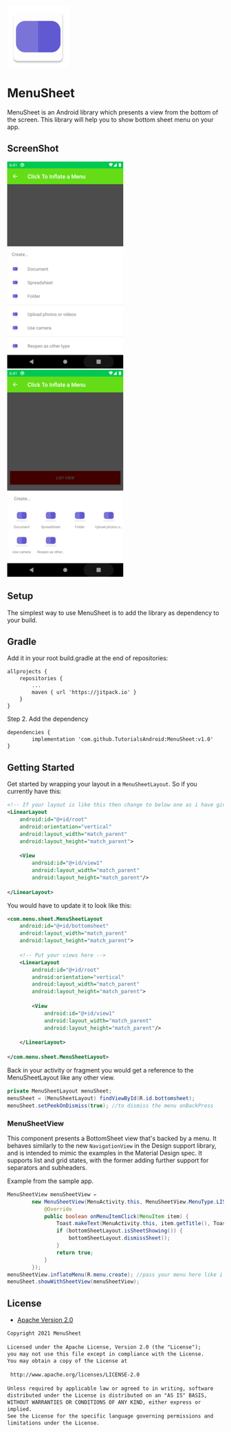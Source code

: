 ![](https://github.com/TutorialsAndroid/MenuSheet/blob/main/sample/src/main/res/mipmap-xxhdpi/ic_launcher.png)

# MenuSheet

MenuSheet is an Android library which presents a view from the bottom of the screen. This library will help you to show bottom sheet menu on your app.

## ScreenShot
![](https://github.com/TutorialsAndroid/MenuSheet/blob/main/screenshot/Screenshot_1615727481r1.png)
![](https://github.com/TutorialsAndroid/MenuSheet/blob/main/screenshot/Screenshot_1615727486r1.png)

## Setup
The simplest way to use MenuSheet is to add the library as dependency to your build.

## Gradle

Add it in your root build.gradle at the end of repositories:

    allprojects {
        repositories {
            ...
            maven { url 'https://jitpack.io' }
        }
    }

Step 2. Add the dependency

    dependencies {
            implementation 'com.github.TutorialsAndroid:MenuSheet:v1.0'
    }

## Getting Started

Get started by wrapping your layout in a `MenuSheetLayout`. So if you currently have this:

```xml
<!-- If your layout is like this then change to below one as i have given -->
<LinearLayout
    android:id="@+id/root"
    android:orientation="vertical"
    android:layout_width="match_parent"
    android:layout_height="match_parent">

    <View
        android:id="@+id/view1"
        android:layout_width="match_parent"
        android:layout_height="match_parent"/>

</LinearLayout>
```

You would have to update it to look like this:

```xml
<com.menu.sheet.MenuSheetLayout
    android:id="@+id/bottomsheet"
    android:layout_width="match_parent"
    android:layout_height="match_parent">

    <!-- Put your views here -->
    <LinearLayout
        android:id="@+id/root"
        android:orientation="vertical"
        android:layout_width="match_parent"
        android:layout_height="match_parent">

        <View
            android:id="@+id/view1"
            android:layout_width="match_parent"
            android:layout_height="match_parent"/>

    </LinearLayout>

</com.menu.sheet.MenuSheetLayout>
```

Back in your activity or fragment you would get a reference to the MenuSheetLayout like any other view.

```java
private MenuSheetLayout menuSheet;
menuSheet = (MenuSheetLayout) findViewById(R.id.bottomsheet);
menuSheet.setPeekOnDismiss(true); //to dismiss the menu onBackPress
```

### MenuSheetView

This component presents a BottomSheet view that's backed by a menu. It behaves similarly to the new `NavigationView` in the Design support library, and is intended to mimic the examples in the Material Design spec. It supports list and grid states, with the former adding further support for separators and subheaders.

Example from the sample app.

```java
MenuSheetView menuSheetView =
        new MenuSheetView(MenuActivity.this, MenuSheetView.MenuType.LIST, "Create...", new MenuSheetView.OnMenuItemClickListener() {
            @Override
            public boolean onMenuItemClick(MenuItem item) {
                Toast.makeText(MenuActivity.this, item.getTitle(), Toast.LENGTH_SHORT).show();
                if (bottomSheetLayout.isSheetShowing()) {
                    bottomSheetLayout.dismissSheet();
                }
                return true;
            }
        });
menuSheetView.inflateMenu(R.menu.create); //pass your menu here like i have pass R.menu.create
menuSheet.showWithSheetView(menuSheetView);
```

 ## License

* [Apache Version 2.0](http://www.apache.org/licenses/LICENSE-2.0.html)

```
Copyright 2021 MenuSheet

Licensed under the Apache License, Version 2.0 (the "License");
you may not use this file except in compliance with the License.
You may obtain a copy of the License at

 http://www.apache.org/licenses/LICENSE-2.0

Unless required by applicable law or agreed to in writing, software
distributed under the License is distributed on an "AS IS" BASIS,
WITHOUT WARRANTIES OR CONDITIONS OF ANY KIND, either express or implied.
See the License for the specific language governing permissions and
limitations under the License.